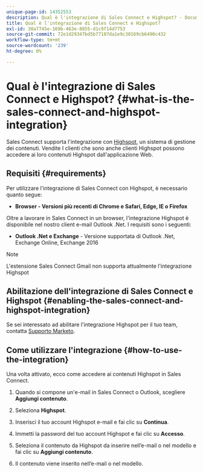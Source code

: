 ```yaml
---
unique-page-id: 14352553
description: Qual è l'integrazione di Sales Connect e Highspot? - Documentazione Marketo - Documentazione del prodotto
title: Qual è l'integrazione di Sales Connect e Highspot?
exl-id: 30a7745e-169b-463e-8855-d1c9f14d7753
source-git-commit: 72e1d29347bd5b77107da1e9c30169cb6490c432
workflow-type: tm+mt
source-wordcount: '239'
ht-degree: 0%

---
```


# Qual è l&#39;integrazione di Sales Connect e Highspot? {#what-is-the-sales-connect-and-highspot-integration}

Sales Connect supporta l&#39;integrazione con [Highspot](https://www.highspot.com/), un sistema di gestione dei contenuti. Vendite I clienti che sono anche clienti Highspot possono accedere ai loro contenuti Highspot dall&#39;applicazione Web.

## Requisiti {#requirements}

Per utilizzare l&#39;integrazione di Sales Connect con Highspot, è necessario quanto segue:

* **Browser - Versioni più recenti di Chrome e Safari, Edge, IE o Firefox**

Oltre a lavorare in Sales Connect in un browser, l&#39;integrazione Highspot è disponibile nel nostro client e-mail Outlook .Net. I requisiti sono i seguenti:

* **Outlook .Net e Exchange** - Versione supportata di Outlook .Net, Exchange Online, Exchange 2016

>[!NOTE]
>
>L&#39;estensione Sales Connect Gmail non supporta attualmente l&#39;integrazione Highspot

## Abilitazione dell&#39;integrazione di Sales Connect e Highspot {#enabling-the-sales-connect-and-highspot-integration}

Se sei interessato ad abilitare l&#39;integrazione Highspot per il tuo team, contatta [Supporto Marketo](https://nation.marketo.com/t5/Support/ct-p/Support#).

## Come utilizzare l&#39;integrazione {#how-to-use-the-integration}

Una volta attivato, ecco come accedere ai contenuti Highspot in Sales Connect.

1. Quando si compone un&#39;e-mail in Sales Connect o Outlook, scegliere **Aggiungi contenuto**.

1. Seleziona **Highspot**.

1. Inserisci il tuo account Highspot e-mail e fai clic su **Continua**.

1. Immetti la password del tuo account Highspot e fai clic su **Accesso**.

1. Seleziona il contenuto da Highspot da inserire nell’e-mail o nel modello e fai clic su **Aggiungi contenuto**.

1. Il contenuto viene inserito nell’e-mail o nel modello.
